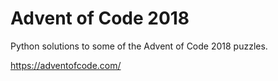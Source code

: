 # Advent of Code 2018
Python solutions to some of the Advent of Code 2018 puzzles.

https://adventofcode.com/